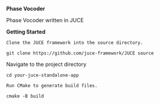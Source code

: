 **Phase Vocoder**

Phase Vocoder written in JUCE

**Getting Started**

    Clone the JUCE framework into the source directory.

```
git clone https://github.com/juce-framework/JUCE source
```

Navigate to the project directory

```
cd your-juce-standalone-app
```

```
Run CMake to generate build files.
```

```
cmake -B build
```
